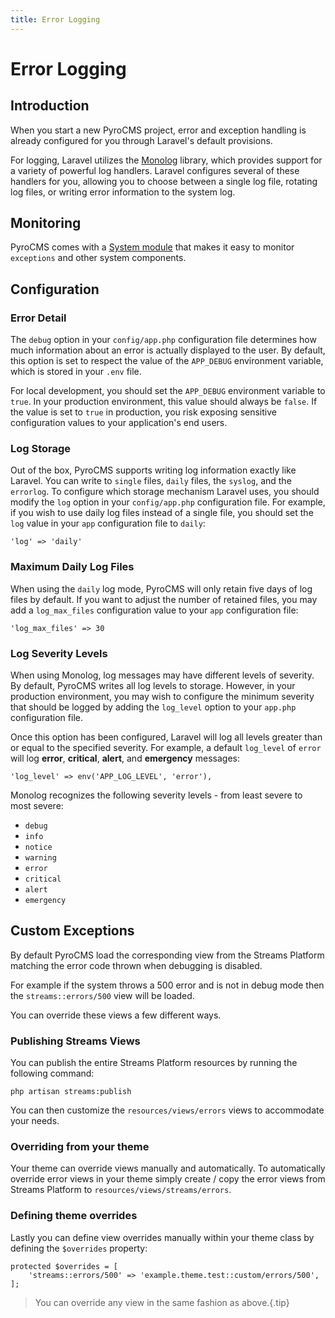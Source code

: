 ```yaml
---
title: Error Logging  
---
```


# Error Logging

<div class="documentation__toc"></div>

## Introduction

When you start a new PyroCMS project, error and exception handling is already configured for you through Laravel's default provisions.

For logging, Laravel utilizes the [Monolog](https://github.com/Seldaek/monolog) library, which provides support for a variety of powerful log handlers. Laravel configures several of these handlers for you, allowing you to choose between a single log file, rotating log files, or writing error information to the system log.

## Monitoring

PyroCMS comes with a [System module](/documentation/system-module) that makes it easy to monitor `exceptions` and other system components.

## Configuration

### Error Detail

The `debug` option in your `config/app.php` configuration file determines how much information about an error is actually displayed to the user. By default, this option is set to respect the value of the `APP_DEBUG` environment variable, which is stored in your `.env` file.

For local development, you should set the `APP_DEBUG` environment variable to `true`. In your production environment, this value should always be `false`. If the value is set to `true` in production, you risk exposing sensitive configuration values to your application's end users.

### Log Storage

Out of the box, PyroCMS supports writing log information exactly like Laravel. You can write to `single` files, `daily` files, the `syslog`, and the `errorlog`. To configure which storage mechanism Laravel uses, you should modify the `log` option in your `config/app.php` configuration file. For example, if you wish to use daily log files instead of a single file, you should set the `log` value in your `app` configuration file to `daily`:

    'log' => 'daily'

### Maximum Daily Log Files

When using the `daily` log mode, PyroCMS will only retain five days of log files by default. If you want to adjust the number of retained files, you may add a `log_max_files` configuration value to your `app` configuration file:

    'log_max_files' => 30

### Log Severity Levels

When using Monolog, log messages may have different levels of severity. By default, PyroCMS writes all log levels to storage. However, in your production environment, you may wish to configure the minimum severity that should be logged by adding the `log_level` option to your `app.php` configuration file.

Once this option has been configured, Laravel will log all levels greater than or equal to the specified severity. For example, a default `log_level` of `error` will log **error**, **critical**, **alert**, and **emergency** messages:

    'log_level' => env('APP_LOG_LEVEL', 'error'),

Monolog recognizes the following severity levels - from least severe to most severe:

- `debug`
- `info`
- `notice`
- `warning`
- `error`
- `critical`
- `alert`
- `emergency`


## Custom Exceptions

By default PyroCMS load the corresponding view from the Streams Platform matching the error code thrown when debugging is disabled.

For example if the system throws a 500 error and is not in debug mode then the `streams::errors/500` view will be loaded.

You can override these views a few different ways.

### Publishing Streams Views

You can publish the entire Streams Platform resources by running the following command:

    php artisan streams:publish

You can then customize the `resources/views/errors` views to accommodate your needs.

### Overriding from your theme

Your theme can override views manually and automatically. To automatically override error views in your theme simply create / copy the error views from Streams Platform to `resources/views/streams/errors`.

### Defining theme overrides

Lastly you can define view overrides manually within your theme class by defining the `$overrides` property:

    protected $overrides = [
        'streams::errors/500' => 'example.theme.test::custom/errors/500',
    ];

> You can override any view in the same fashion as above.{.tip}
